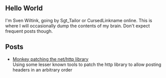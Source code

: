 ## Hello World
I'm Sven Wiltink, going by Sgt_Tailor or CursedLinkname online. This is where I
will occasionally dump the contents of my brain. Don't expect frequent posts though.

## Posts
- [Monkey patching the net/http library ](https://sven.wiltink.dev/article/http-monkey/)  
    Using some lesser known tools to patch the http library to allow posting headers in an arbitrary order
 

